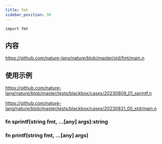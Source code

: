 ```yaml
---
title: fmt
sidebar_position: 30
---
```


`import fmt`

## 内容

https://github.com/nature-lang/nature/blob/master/std/fmt/main.n

## 使用示例

https://github.com/nature-lang/nature/blob/master/tests/blackbox/cases/20230809_01_sprintf.n

https://github.com/nature-lang/nature/blob/master/tests/blackbox/cases/20230831_00_std/main.n


### fn sprintf(string fmt, ...[any] args):string 

### fn printf(string fmt, ...[any] args)
